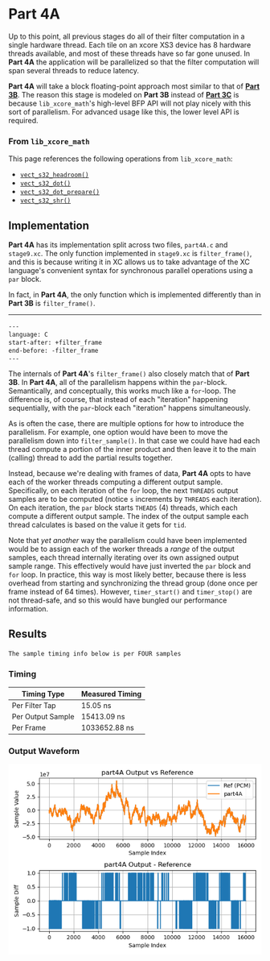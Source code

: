 
# Part 4A

Up to this point, all previous stages do all of their filter computation in a
single hardware thread. Each tile on an xcore XS3 device has 8 hardware threads
available, and most of these threads have so far gone unused. In **Part 4A** the
application will be parallelized so that the filter computation will span
several threads to reduce latency.

**Part 4A** will take a block floating-point approach most similar to that of
[**Part 3B**](part3B.md). The reason this stage is modeled on **Part 3B**
instead of [**Part 3C**](part3C.md) is because `lib_xcore_math`'s high-level BFP
API will not play nicely with this sort of parallelism. For advanced usage like
this, the lower level API is required.

### From `lib_xcore_math`

This page references the following operations from `lib_xcore_math`:

* [`vect_s32_headroom()`](https://github.com/xmos/lib_xcore_math/blob/v2.1.1/lib_xcore_math/api/xmath/vect/vect_s32.h#L554-L591)
* [`vect_s32_dot()`](https://github.com/xmos/lib_xcore_math/blob/v2.1.1/lib_xcore_math/api/xmath/vect/vect_s32.h#L399-L480)
* [`vect_s32_dot_prepare()`](https://github.com/xmos/lib_xcore_math/blob/v2.1.1/lib_xcore_math/api/xmath/vect/vect_s32_prepare.h#L182-L252)
* [`vect_s32_shr()`](https://github.com/xmos/lib_xcore_math/blob/v2.1.1/lib_xcore_math/api/xmath/vect/vect_s32.h#L1200-L1239)

## Implementation

**Part 4A** has its implementation split across two files, `part4A.c` and `stage9.xc`. The only function implemented in `stage9.xc` is `filter_frame()`, and this is because writing it in XC allows us to take advantage of the XC language's convenient syntax for synchronous parallel operations using a `par` block.

In fact, in **Part 4A**, the only function which is implemented differently than in **Part 3B** is `filter_frame()`.

---

```{literalinclude} ../../src/part4A/part4A.c
---
language: C
start-after: +filter_frame
end-before: -filter_frame
---
```

The internals of **Part 4A**'s `filter_frame()` also closely match that of
**Part 3B**. In **Part 4A**, all of the parallelism happens within the
`par`-block. Semantically, and conceptually, this works much like a `for`-loop.
The difference is, of course, that instead of each "iteration" happening
sequentially, with the `par`-block each "iteration" happens simultaneously.

As is often the case, there are multiple options for how to introduce the
parallelism. For example, one option would have been to move the parallelism
down into `filter_sample()`. In that case we could have had each thread compute
a portion of the inner product and then leave it to the main (calling) thread to
add the partial results together.

Instead, because we're dealing with frames of data, **Part 4A** opts to have
each of the worker threads computing a different output sample. Specifically, on
each iteration of the `for` loop, the next `THREADS` output samples are to be
computed (notice `s` increments by `THREADS` each iteration). On each iteration,
the `par` block starts `THEADS` (4) threads, which each compute a different
output sample. The index of the output sample each thread calculates is based on
the value it gets for `tid`.

Note that _yet another_ way the parallelism could have been implemented would be
to assign each of the worker threads a _range_ of the output samples, each
thread internally iterating over its own assigned output sample range. This
effectively would have just inverted the `par` block and `for` loop. In
practice, this way is most likely better, because there is less overhead from
starting and synchronizing the thread group (done once per frame instead of 64
times). However, `timer_start()` and `timer_stop()` are not thread-safe, and so
this would have bungled our performance information.

## Results

```{note} 
The sample timing info below is per FOUR samples
```

### Timing

| Timing Type       | Measured Timing
|-------------------|-----------------------
| Per Filter Tap    | 15.05 ns
| Per Output Sample | 15413.09 ns
| Per Frame         | 1033652.88 ns

### Output Waveform

![**Part 4A** Output](img/part4A.png)